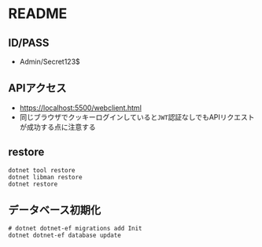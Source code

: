 # README

## ID/PASS

- Admin/Secret123$

## APIアクセス

- <https://localhost:5500/webclient.html>
- 同じブラウザでクッキーログインしていると`JWT`認証なしでもAPIリクエストが成功する点に注意する

## restore

```shell
dotnet tool restore
dotnet libman restore
dotnet restore
```

## データベース初期化

```shell
# dotnet dotnet-ef migrations add Init
dotnet dotnet-ef database update
```
